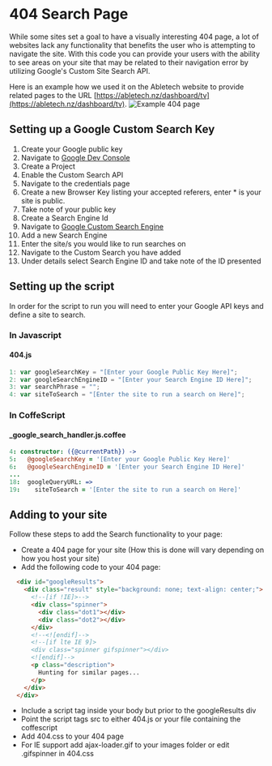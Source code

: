 # 404 Search Page

While some sites set a goal to have a visually interesting 404 page, a lot of websites lack any functionality that benefits the user who is attempting to navigate the site.
With this code you can provide your users with the ability to see areas on your site that may be related to their navigation error by utilizing Google's Custom Site Search API.

Here is an example how we used it on the Abletech website to provide related pages to the URL [https://abletech.nz/dashboard/tv](https://abletech.nz/dashboard/tv).
![Example 404 page](https://raw.github.com/OliverGreenaway/404_search_page/master/images/example.png)

## Setting up a Google Custom Search Key

1. Create your Google public key
  1. Navigate to [Google Dev Console](https://console.developers.google.com/project)
  2. Create a Project
  3. Enable the Custom Search API
  4. Navigate to the credentials page
  5. Create a new Browser Key listing your accepted referers, enter * is your site is public.
  6. Take note of your public key
2. Create a Search Engine Id
  1. Navigate to [Google Custom Search Engine](https://www.google.co.nz/cse/all)
  2. Add a new Search Engine
  3. Enter the site/s you would like to run searches on
  4. Navigate to the Custom Search you have added
  5. Under details select Search Engine ID and take note of the ID presented


## Setting up the script
In order for the script to run you will need to enter your Google API keys and define a site to search.

### In Javascript
#### 404.js
```javascript
1: var googleSearchKey = "[Enter your Google Public Key Here]";
2: var googleSearchEngineID = "[Enter your Search Engine ID Here]";
3: var searchPhrase = "";
4: var siteToSearch = "[Enter the site to run a search on Here]";
```

### In CoffeScript
#### _google_search_handler.js.coffee
```coffeescript
4: constructor: ({@currentPath}) ->
5:   @googleSearchKey = '[Enter your Google Public Key Here]'
6:   @googleSearchEngineID = '[Enter your Search Engine ID Here]'
...
18:  googleQueryURL: =>
19:    siteToSearch = '[Enter the site to run a search on Here]'
```

## Adding to your site
Follow these steps to add the Search functionality to your page:

- Create a 404 page for your site (How this is done will vary depending on how you host your site)
- Add the following code to your 404 page:

```html
  <div id="googleResults">
    <div class="result" style="background: none; text-align: center;">
      <!--[if !IE]>-->
      <div class="spinner">
        <div class="dot1"></div>
        <div class="dot2"></div>
      </div>
      <!--<![endif]-->
      <!--[if lte IE 9]>
      <div class="spinner gifspinner"></div>
      <![endif]-->
      <p class="description">
        Hunting for similar pages...
      </p>
    </div>
  </div>
```

- Include a script tag inside your body but prior to the googleResults div
- Point the script tags src to either 404.js or your file containing the coffescript
- Add 404.css to your 404 page
- For IE support add ajax-loader.gif to your images folder or edit .gifspinner in 404.css
